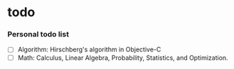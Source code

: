 # todo
### Personal todo list

- [ ] Algorithm: Hirschberg's algorithm in Objective-C
- [ ] Math: Calculus, Linear Algebra, Probability, Statistics, and Optimization.

### 